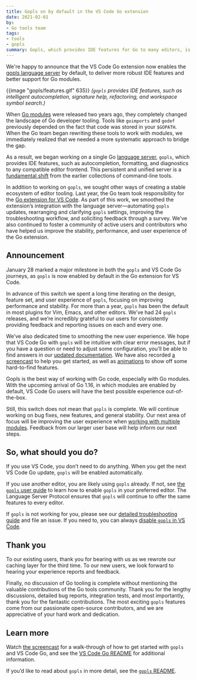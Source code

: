 ```yaml
---
title: Gopls on by default in the VS Code Go extension
date: 2021-02-01
by:
- Go tools team
tags:
- tools
- gopls
summary: Gopls, which provides IDE features for Go to many editors, is now used by default in VS Code Go.
---
```



We're happy to announce that the VS Code Go extension now enables the [gopls
language server](https://github.com/golang/tools/blob/master/gopls/README.md)
by default, to deliver more robust IDE features and better support for Go
modules.

{{image "gopls/features.gif" 635}}
_(`gopls` provides IDE features, such as intelligent autocompletion, signature help, refactoring, and workspace symbol search.)_

When [Go modules](using-go-modules) were
released two years ago, they completely changed the landscape of Go developer
tooling. Tools like `goimports` and `godef` previously depended on the fact
that code was stored in your `$GOPATH`. When the Go team began rewriting these
tools to work with modules, we immediately realized that we needed a more
systematic approach to bridge the gap.

As a result, we began working on a single Go
[language server](https://microsoft.github.io/language-server-protocol/),
`gopls`, which provides IDE features, such as autocompletion, formatting, and
diagnostics to any compatible editor frontend. This persistent and unified
server is a [fundamental
shift](https://www.youtube.com/watch?v=EFJfdWzBHwE&t=1s) from the earlier
collections of command-line tools.

In addition to working on `gopls`, we sought other ways of creating a stable
ecosystem of editor tooling. Last year, the Go team took responsibility for the
[Go extension for VS Code](https://blog.golang.org/vscode-go). As part of this
work, we smoothed the extension’s integration with the language server—automating
`gopls` updates, rearranging and clarifying `gopls` settings, improving the
troubleshooting workflow, and soliciting feedback through a survey. We’ve also
continued to foster a community of active users and contributors who have
helped us improve the stability, performance, and user experience of the Go
extension.

## Announcement

January 28 marked a major milestone in both the `gopls` and VS Code Go
journeys, as `gopls` is now enabled by default in the Go extension for VS Code.

In advance of this switch we spent a long time iterating on the design, feature
set, and user experience of `gopls`, focusing on improving performance and
stability. For more than a year, `gopls` has been the default in most plugins for
Vim, Emacs, and other editors. We’ve had 24 `gopls` releases, and we’re
incredibly grateful to our users for consistently providing feedback and
reporting issues on each and every one.

We’ve also dedicated time to smoothing the new user experience. We hope that VS
Code Go with `gopls` will be intuitive with clear error messages, but if you have
a question or need to adjust some configuration, you’ll be able to find answers
in our [updated documentation](https://github.com/golang/vscode-go/blob/master/README.md).
We have also recorded [a screencast](https://www.youtube.com/watch?v=1MXIGYrMk80)
to help you get started, as well as
[animations](https://github.com/golang/vscode-go/blob/master/docs/features.md)
to show off some hard-to-find features.

Gopls is the best way of working with Go code, especially with Go modules.
With the upcoming arrival of Go 1.16, in which modules are enabled by default,
VS Code Go users will have the best possible experience out-of-the-box.

Still, this switch does not mean that `gopls` is complete. We will continue
working on bug fixes, new features, and general stability. Our next area of
focus will be improving the user experience when [working with multiple
modules](https://github.com/golang/tools/blob/master/gopls/doc/workspace.md).
Feedback from our larger user base will help inform our next steps.

## So, what should you do?

If you use VS Code, you don’t need to do anything.
When you get the next VS Code Go update, `gopls` will be enabled automatically.

If you use another editor, you are likely using `gopls` already. If not, see
[the `gopls` user guide](https://github.com/golang/tools/blob/master/gopls/README.md)
to learn how to enable `gopls` in your preferred editor. The Language Server
Protocol ensures that `gopls` will continue to offer the same features to every
editor.

If `gopls` is not working for you, please see our [detailed troubleshooting
guide](https://github.com/golang/vscode-go/blob/master/docs/troubleshooting.md)
and file an issue. If you need to, you can always [disable `gopls` in VS
Code](https://github.com/golang/vscode-go/blob/master/docs/settings.md#gouselanguageserver).

## Thank you

To our existing users, thank you for bearing with us as we rewrote our caching
layer for the third time. To our new users, we look forward to hearing your
experience reports and feedback.

Finally, no discussion of Go tooling is complete without mentioning the
valuable contributions of the Go tools community. Thank you for the lengthy
discussions, detailed bug reports, integration tests, and most importantly,
thank you for the fantastic contributions. The most exciting `gopls` features
come from our passionate open-source contributors, and we are appreciative of
your hard work and dedication.

## Learn more

Watch [the screencast](https://www.youtube.com/watch?v=1MXIGYrMk80) for a
walk-through of how to get started with `gopls` and VS Code Go, and see the
[VS Code Go README](https://github.com/golang/vscode-go/blob/master/README.md)
for additional information.

If you’d like to read about `gopls` in more detail, see the
[`gopls` README](https://github.com/golang/tools/blob/master/gopls/README.md).
